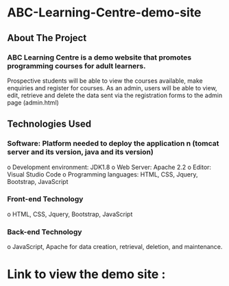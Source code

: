 # ABC-Learning-Centre-demo-site

## About The Project

### ABC Learning Centre is a demo website that promotes programming courses for adult learners. 
Prospective students will be able to view the courses available, make enquiries and register for courses. 
As an admin, users will be able to view, edit, retrieve and delete the data sent via the registration forms to the admin page (admin.html)

## Technologies Used

### Software: Platform needed to deploy the application n (tomcat server and its version, java and its version)
o	Development environment: JDK1.8
o	Web Server: Apache 2.2
o	Editor: Visual Studio Code
o	Programming languages: HTML, CSS, Jquery, Bootstrap, JavaScript


### Front-end Technology
o	HTML, CSS, Jquery, Bootstrap, JavaScript

### Back-end Technology
o	JavaScript, Apache for data creation, retrieval, deletion, and maintenance.

# Link to view the demo site : 
